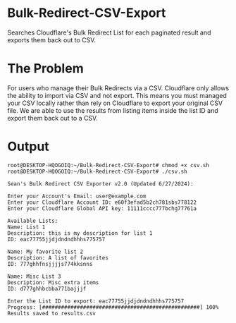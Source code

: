 # Bulk-Redirect-CSV-Export
Searches Cloudflare's Bulk Redirect List for each paginated result and exports them back out to CSV.

# The Problem

For users who manage their Bulk Redirects via a CSV. Cloudflare only allows the ability to import via CSV and not export. This means you must managed your CSV locally rather than rely on Cloudflare to export your original CSV file. We are able to use the results from listing items inside the list ID and export them back out to a CSV.

# Output

```
root@DESKTOP-HQOGOIQ:~/Bulk-Redirect-CSV-Export# chmod +x csv.sh
root@DESKTOP-HQOGOIQ:~/Bulk-Redirect-CSV-Export# ./csv.sh

Sean's Bulk Redirect CSV Exporter v2.0 (Updated 6/27/2024):

Enter your Account's Email: user@example.com
Enter your Cloudflare Account ID: e60f3efad5b2ch781sbs778122
Enter your Cloudflare Global API key: 11111cccc777bchg77761a

Available Lists:
Name: List 1
Description: this is my description for list 1
ID: eac77755jjdjdndndhhhs775757

Name: My favorite list 2
Description: A list of favorites
ID: 777ghhfnsjjjjs774kksnns

Name: Misc List 3
Description: Misc extra items
ID: d777ghhbcbba771bajjjf

Enter the List ID to export: eac77755jjdjdndndhhhs775757
Progress: [##################################################] 100%
Results saved to results.csv
```
